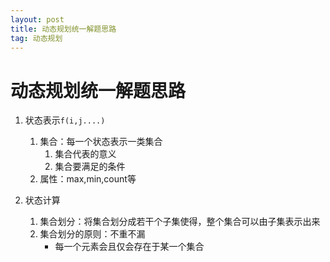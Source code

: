 ```yaml
---
layout: post
title: 动态规划统一解题思路
tag: 动态规划
---
```


# 动态规划统一解题思路

1. 状态表示`f(i,j....)`

   1. 集合：每一个状态表示一类集合
      1. 集合代表的意义
      2. 集合要满足的条件
   2. 属性：max,min,count等
2. 状态计算
   1. 集合划分：将集合划分成若干个子集使得，整个集合可以由子集表示出来
   2. 集合划分的原则：不重不漏
      * 每一个元素会且仅会存在于某一个集合

